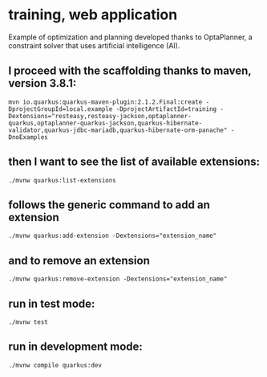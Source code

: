 # training,  web application

Example of optimization and planning developed thanks to OptaPlanner, a constraint solver that uses artificial intelligence (AI).

## I proceed with the scaffolding thanks to maven, version 3.8.1:
```
mvn io.quarkus:quarkus-maven-plugin:2.1.2.Final:create -DprojectGroupId=local.example -DprojectArtifactId=training -Dextensions="resteasy,resteasy-jackson,optaplanner-quarkus,optaplanner-quarkus-jackson,quarkus-hibernate-validator,quarkus-jdbc-mariadb,quarkus-hibernate-orm-panache" -DnoExamples
```

## then I want to see the list of available extensions:
```
./mvnw quarkus:list-extensions
```

## follows the generic command to add an extension
```
./mvnw quarkus:add-extension -Dextensions="extension_name"
```

## and to remove an extension
```
./mvnw quarkus:remove-extension -Dextensions="extension_name"
```

## run in test mode:
```
./mvnw test
```

## run in development mode:
```
./mvnw compile quarkus:dev
```
